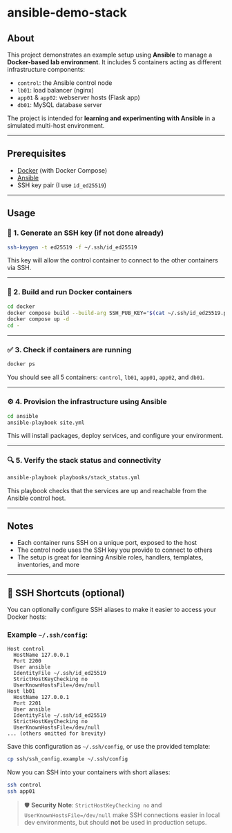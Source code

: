 # ansible-demo-stack

## About

This project demonstrates an example setup using **Ansible** to manage a **Docker-based lab environment**.
It includes 5 containers acting as different infrastructure components:

- `control`: the Ansible control node
- `lb01`: load balancer (nginx)
- `app01` & `app02`: webserver hosts (Flask app)
- `db01`: MySQL database server

The project is intended for **learning and experimenting with Ansible** in a simulated multi-host environment.

---

## Prerequisites

- [Docker](https://docs.docker.com/get-docker/) (with Docker Compose)
- [Ansible](https://docs.ansible.com/ansible/latest/installation_guide/intro_installation.html)
- SSH key pair (I use `id_ed25519`)

---

## Usage

### 🔐 1. Generate an SSH key (if not done already)

```bash
ssh-keygen -t ed25519 -f ~/.ssh/id_ed25519
```

This key will allow the control container to connect to the other containers via SSH.

---

### 🐳 2. Build and run Docker containers

```bash
cd docker
docker compose build --build-arg SSH_PUB_KEY="$(cat ~/.ssh/id_ed25519.pub)"
docker compose up -d
cd -
```

---

### ✅ 3. Check if containers are running

```bash
docker ps
```

You should see all 5 containers: `control`, `lb01`, `app01`, `app02`, and `db01`.

---

### ⚙️ 4. Provision the infrastructure using Ansible

```bash
cd ansible
ansible-playbook site.yml
```

This will install packages, deploy services, and configure your environment.

---

### 🔍 5. Verify the stack status and connectivity

```bash
ansible-playbook playbooks/stack_status.yml
```

This playbook checks that the services are up and reachable from the Ansible control host.

---

## Notes

- Each container runs SSH on a unique port, exposed to the host
- The control node uses the SSH key you provide to connect to others
- The setup is great for learning Ansible roles, handlers, templates, inventories, and more

---

## 🔐 SSH Shortcuts (optional)

You can optionally configure SSH aliases to make it easier to access your Docker hosts:

### Example `~/.ssh/config`:

```ssh-config
Host control
  HostName 127.0.0.1
  Port 2200
  User ansible
  IdentityFile ~/.ssh/id_ed25519
  StrictHostKeyChecking no
  UserKnownHostsFile=/dev/null
Host lb01
  HostName 127.0.0.1
  Port 2201
  User ansible
  IdentityFile ~/.ssh/id_ed25519
  StrictHostKeyChecking no
  UserKnownHostsFile=/dev/null
... (others omitted for brevity)
```

Save this configuration as `~/.ssh/config`, or use the provided template:

```bash
cp ssh/ssh_config.example ~/.ssh/config
```

Now you can SSH into your containers with short aliases:

```bash
ssh control
ssh app01
```

> 🛡️ **Security Note**: `StrictHostKeyChecking no` and `UserKnownHostsFile=/dev/null` make SSH connections easier in local dev environments, but should **not** be used in production setups.